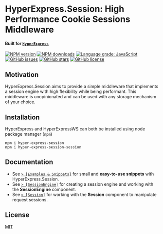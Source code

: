 # HyperExpress.Session: High Performance Cookie Sessions Middleware
#### Built for [`HyperExpress`](https://github.com/kartikk221/hyper-express)

<div align="left">

[![NPM version](https://img.shields.io/npm/v/hyper-express-session.svg?style=flat)](https://www.npmjs.com/package/hyper-express-session)
[![NPM downloads](https://img.shields.io/npm/dm/hyper-express-session.svg?style=flat)](https://www.npmjs.com/package/hyper-express-session)
[![Language grade: JavaScript](https://img.shields.io/lgtm/grade/javascript/g/kartikk221/hyper-express-session.svg?logo=lgtm&logoWidth=18)](https://lgtm.com/projects/g/kartikk221/hyper-express-session/context:javascript)
[![GitHub issues](https://img.shields.io/github/issues/kartikk221/hyper-express-session)](https://github.com/kartikk221/hyper-express-session/issues)
[![GitHub stars](https://img.shields.io/github/stars/kartikk221/hyper-express-session)](https://github.com/kartikk221/hyper-express-session/stargazers)
[![GitHub license](https://img.shields.io/github/license/kartikk221/hyper-express-session)](https://github.com/kartikk221/hyper-express-session/blob/master/LICENSE)

</div>

## Motivation
HyperExpress.Session aims to provide a simple middleware that implements a session engine with high flexibility while being performant. This middleware is unopinionated and can be used with any storage mechanism of your choice.

## Installation
HyperExpress and HyperExpressWS can both be installed using node package manager (`npm`)
```
npm i hyper-express-session
npm i hyper-express-session-session
```

## Documentation
- See [`> [Examples & Snippets]`](./docs/Examples.md) for small and **easy-to-use snippets** with HyperExpress.Session.
- See [`> [SessionEngine]`](./docs/SessionEngine.md) for creating a session engine and working with the **SessionEngine** component.
- See [`> [Session]`](./docs/Session.md) for working with the **Session** component to manipulate request sessions.

## License
[MIT](./LICENSE)
